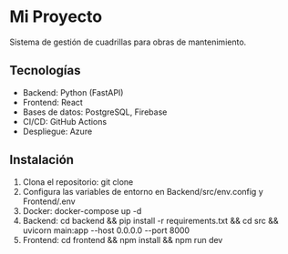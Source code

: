# Mi Proyecto
Sistema de gestión de cuadrillas para obras de mantenimiento.

## Tecnologías
- Backend: Python (FastAPI)
- Frontend: React
- Bases de datos: PostgreSQL, Firebase
- CI/CD: GitHub Actions
- Despliegue: Azure

## Instalación
1. Clona el repositorio: git clone <url>
2. Configura las variables de entorno en Backend/src/env.config y Frontend/.env
3. Docker: docker-compose up -d
4. Backend: cd backend && pip install -r requirements.txt && cd src && uvicorn main:app --host 0.0.0.0 --port 8000
5. Frontend: cd frontend && npm install && npm run dev

